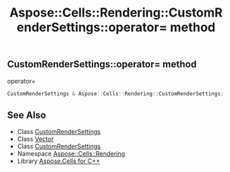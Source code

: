 ﻿---
title: Aspose::Cells::Rendering::CustomRenderSettings::operator= method
linktitle: operator=
second_title: Aspose.Cells for C++ API Reference
description: 'Aspose::Cells::Rendering::CustomRenderSettings::operator= method. operator= in C++.'
type: docs
weight: 300
url: /cpp/aspose.cells.rendering/customrendersettings/operator_asm/
---
## CustomRenderSettings::operator= method


operator=

```cpp
CustomRenderSettings & Aspose::Cells::Rendering::CustomRenderSettings::operator=(const CustomRenderSettings &src)
```

## See Also

* Class [CustomRenderSettings](../)
* Class [Vector](../../../aspose.cells/vector/)
* Class [CustomRenderSettings](../)
* Namespace [Aspose::Cells::Rendering](../../)
* Library [Aspose.Cells for C++](../../../)
